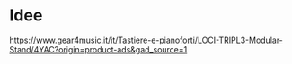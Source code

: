 # Idee
https://www.gear4music.it/it/Tastiere-e-pianoforti/LOCI-TRIPL3-Modular-Stand/4YAC?origin=product-ads&gad_source=1
